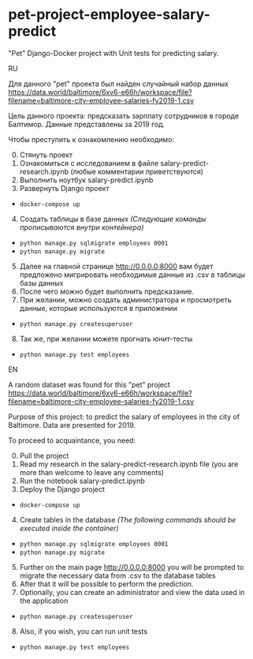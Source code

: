 # pet-project-employee-salary-predict
"Pet" Django-Docker project with Unit tests for predicting salary.

RU

Для данного "pet" проекта был найден случайный набор данных
https://data.world/baltimore/6xv6-e66h/workspace/file?filename=baltimore-city-employee-salaries-fy2019-1.csv

Цель данного проекта: предсказать зарплату сотрудников в городе Балтимор.
Данные представлены за 2019 год.

Чтобы преступить к ознакомлению необходимо:

0. Стянуть проект
1. Ознакомиться с исследованием в файле salary-predict-research.ipynb (любые комментарии приветствуются)
2. Выполнить ноутбук salary-predict.ipynb
3. Развернуть Django проект
*  `docker-compose up`
4. Создать таблицы в базе данных _(Следующие команды прописываются внутри контейнера)_
*  `python manage.py sqlmigrate employees 0001`
*  `python manage.py migrate`
5. Далее на главной странице http://0.0.0.0:8000 вам будет предложено мигрировать необходимые данные из .csv в таблицы базы данных
6. После чего можно будет выполнить предсказание.
7. При желании, можно создать администратора и просмотреть данные, которые используются в приложении
*  `python manage.py createsuperuser`
8. Так же, при желании можете прогнать юнит-тесты
*  `python manage.py test employees`


EN

A random dataset was found for this "pet" project
https://data.world/baltimore/6xv6-e66h/workspace/file?filename=baltimore-city-employee-salaries-fy2019-1.csv

Purpose of this project: to predict the salary of employees in the city of Baltimore.
Data are presented for 2019.

To proceed to acquaintance, you need:

0. Pull the project
1. Read my research in the salary-predict-research.ipynb file (you are more than welcome to leave any comments)
2. Run the notebook salary-predict.ipynb
3. Deploy the Django project 
  * `docker-compose up`
4. Create tables in the database _(The following commands should be executed inside the container)_
  * `python manage.py sqlmigrate employees 0001`
  * `python manage.py migrate`
5. Further on the main page http://0.0.0.0:8000 you will be prompted to migrate the necessary data from .csv to the database tables
6. After that it will be possible to perform the prediction.
7. Optionally, you can create an administrator and view the data used in the application
  * `python manage.py createsuperuser`
8. Also, if you wish, you can run unit tests
  * `python manage.py test employees`
